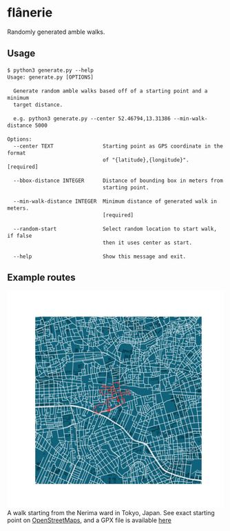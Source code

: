 # flânerie

Randomly generated amble walks.

## Usage

```
$ python3 generate.py --help
Usage: generate.py [OPTIONS]

  Generate random amble walks based off of a starting point and a minimum
  target distance.

  e.g. python3 generate.py --center 52.46794,13.31386 --min-walk-distance 5000

Options:
  --center TEXT                Starting point as GPS coordinate in the format
                               of "{latitude},{longitude}".  [required]

  --bbox-distance INTEGER      Distance of bounding box in meters from
                               starting point.

  --min-walk-distance INTEGER  Minimum distance of generated walk in meters.
                               [required]

  --random-start               Select random location to start walk, if false
                               then it uses center as start.

  --help                       Show this message and exit.
```

## Example routes

![A walk starting from the Nerima ward in Tokyo, Japan](resources/readme-walk-1.png)
A walk starting from the Nerima ward in Tokyo, Japan. See exact starting point on [OpenStreetMaps](https://www.openstreetmap.org/#map=19/35.72411/139.59118), and a GPX file is available [here](resources/readme-walk-1.gpx)
